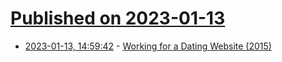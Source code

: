 # [Published on 2023-01-13](index.md)

* [2023-01-13, 14:59:42](https://news.ycombinator.com/item?id=34368601) - [Working for a Dating Website (2015)](https://caseysoftware.com/blog/working-for-a-dating-website)
